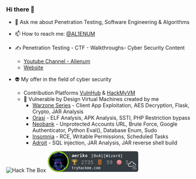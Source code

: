### Hi there 👋

<!--
**AL1ENUM/AL1ENUM** is a ✨ _special_ ✨ repository because its `README.md` (this file) appears on your GitHub profile.
-->
- 💬 Ask me about Penetration Testing, Software Engineering & Algorithms
- 📫 How to reach me: [@AL1ENUM](https://twitter.com/AL1ENUM)

- ✍ Penetration Testing - CTF - Walkthroughs- Cyber Security Content
    - [Youtube Channel - Alienum](https://www.youtube.com/channel/UCEYXThW-Vj7PFSQW5-r2F_w)
    - [Website](https://al1enum.github.io/)

- 👽 My offer in the field of cyber security
  - Contribution Platforms [VulnHub](https://www.vulnhub.com/) & [HackMyVM](https://hackmyvm.eu/)
  - 🚀 Vulnerable by Design Virtual Machines created by me
     - [Warzone Series](https://www.vulnhub.com/series/warzone,395/) - Client App Exploitation, AES Decryption, Flask, Crypto, JAR Analysis
     - [Orasi](https://www.vulnhub.com/entry/orasi-1,660/) - ELF Analysis, APK Analysis, SSTI, PHP Restriction bypass
     - [Neobank](https://www.vulnhub.com/entry/neobank-1,642/) - Unprotected Accounts URL, Brute Force, Google Authenticator, Python Eval(), Database Enum, Sudo
     - [Insomnia](https://www.vulnhub.com/entry/insomnia-1,644/) - RCE, Writable Permissions, Scheduled Tasks
     - [Adroit](https://www.vulnhub.com/entry/adroit-101,647/) -  SQL injection, JAR Analysis, JAR reverse shell build

<img src="http://www.hackthebox.eu/badge/image/314167" alt="Hack The Box"> <img src="aeriko.png" alt="TryHackMe">
<!---
m1tak was here
--->

